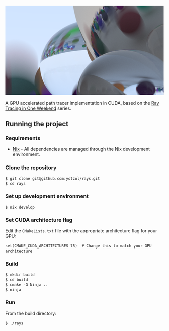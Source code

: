 ![render](renders/book2_moving_spheres_free_cam_FHD.png)

A GPU accelerated path tracer implementation in CUDA, based on the [Ray Tracing in One Weekend](https://raytracing.github.io/) series.

## Running the project
### Requirements
- [Nix](https://nixos.org/) - All dependencies are managed through the Nix development environment.

### Clone the repository
```
$ git clone git@github.com:yotzol/rays.git
$ cd rays
```

### Set up development environment
```
$ nix develop
```

### Set CUDA architecture flag
Edit the `CMakeLists.txt` file with the appropriate architecture flag for your GPU:
```
set(CMAKE_CUDA_ARCHITECTURES 75)  # Change this to match your GPU architecture
```

### Build
```
$ mkdir build
$ cd build
$ cmake -G Ninja ..
$ ninja
```

### Run
From the build directory:
```
$ ./rays
```
